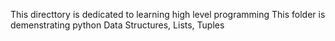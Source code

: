 This directtory is dedicated to learning high level programming
This folder is demenstrating python Data Structures, Lists, Tuples